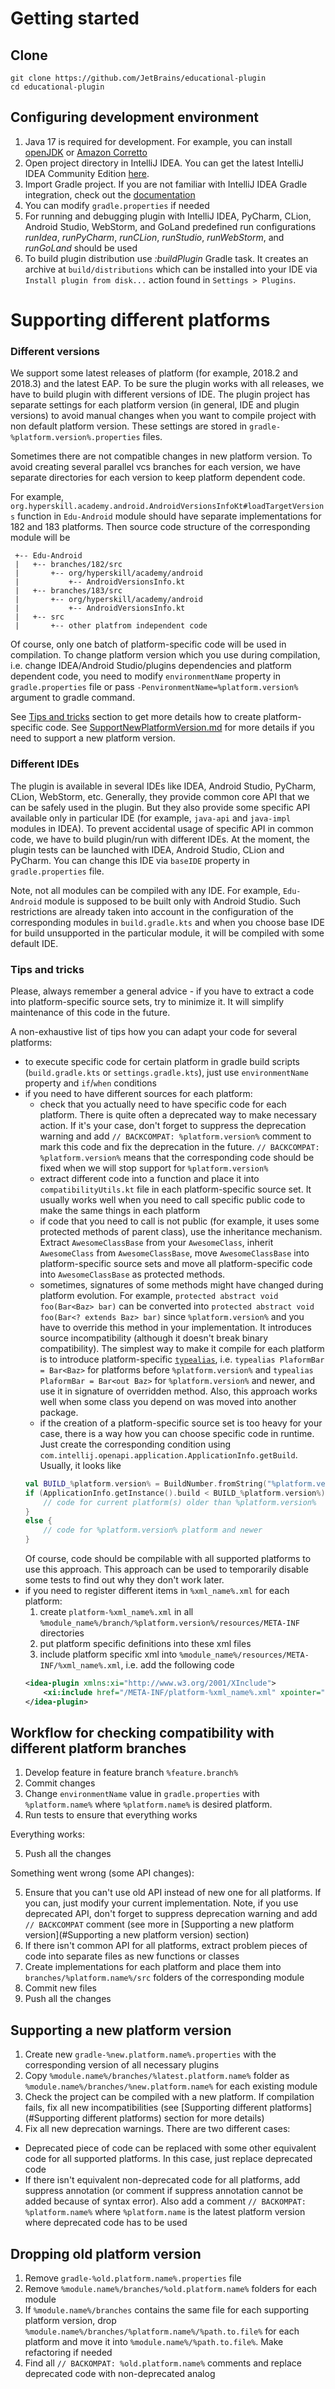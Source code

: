 # Getting started

## Clone

```
git clone https://github.com/JetBrains/educational-plugin
cd educational-plugin
```

## Configuring development environment

1. Java 17 is required for development.
   For example, you can install [openJDK](https://openjdk.java.net/install/)
   or [Amazon Corretto](https://docs.aws.amazon.com/corretto/latest/corretto-17-ug/downloads-list.html)
2. Open project directory in IntelliJ IDEA.
   You can get the latest IntelliJ IDEA Community Edition [here](https://www.jetbrains.com/idea/download/).
3. Import Gradle project. If you are not familiar with IntelliJ IDEA Gradle integration, check out
   the [documentation](https://www.jetbrains.com/help/idea/gradle.html)
4. You can modify `gradle.properties` if needed
5. For running and debugging plugin with IntelliJ IDEA, PyCharm, CLion, Android Studio, WebStorm, and GoLand predefined run configurations
   *runIdea*, *runPyCharm*, *runCLion*, *runStudio*, *runWebStorm*, and *runGoLand*
   should be used
6. To build plugin distribution use *:buildPlugin* Gradle task.
   It creates an archive at `build/distributions` which can be installed into your IDE via `Install plugin from disk...` action found in
   `Settings > Plugins`.

# Supporting different platforms

### Different versions

We support some latest releases of platform (for example, 2018.2 and 2018.3) and the latest EAP.
To be sure the plugin works with all releases, we have to build plugin with different versions of IDE.
The plugin project has separate settings for each platform version (in general, IDE and plugin versions)
to avoid manual changes when you want to compile project with non default platform version.
These settings are stored in `gradle-%platform.version%.properties` files.

Sometimes there are not compatible changes in new platform version.
To avoid creating several parallel vcs branches for each version, we have separate
directories for each version to keep platform dependent code.

For example, `org.hyperskill.academy.android.AndroidVersionsInfoKt#loadTargetVersions` function in `Edu-Android` module
should have separate implementations for 182 and 183 platforms.
Then source code structure of the corresponding module will be

     +-- Edu-Android
     |   +-- branches/182/src
     |       +-- org/hyperskill/academy/android
     |           +-- AndroidVersionsInfo.kt
     |   +-- branches/183/src
     |       +-- org/hyperskill/academy/android
     |           +-- AndroidVersionsInfo.kt
     |   +-- src
     |       +-- other platfrom independent code

Of course, only one batch of platform-specific code will be used in compilation.
To change platform version which you use during compilation,
i.e. change IDEA/Android Studio/plugins dependencies and platform dependent code,
you need to modify `environmentName` property in `gradle.properties` file or
pass `-PenvironmentName=%platform.version%` argument to gradle command.

See [Tips and tricks](#tips-and-tricks) section to get more details how to create platform-specific code.
See [SupportNewPlatformVersion.md](/documentation/SupportNewPlatformVersion.md) for more details if you need to support a new platform
version.

### Different IDEs

The plugin is available in several IDEs like IDEA, Android Studio, PyCharm, CLion, WebStorm, etc.
Generally, they provide common core API that we can be safely used in the plugin. But they also provide some specific API
available only in particular IDE (for example, `java-api` and `java-impl` modules in IDEA).
To prevent accidental usage of specific API in common code, we have to build plugin/run with different IDEs.
At the moment, the plugin tests can be launched with IDEA, Android Studio, CLion and PyCharm.
You can change this IDE via `baseIDE` property in `gradle.properties` file.

Note, not all modules can be compiled with any IDE. For example, `Edu-Android` module is supposed to be built
only with Android Studio.
Such restrictions are already taken into account in the configuration of the corresponding modules
in `build.gradle.kts` and when you choose base IDE for build unsupported in the particular module,
it will be compiled with some default IDE.

### Tips and tricks

Please, always remember a general advice - if you have to extract a code into platform-specific source sets, try to minimize it.
It will simplify maintenance of this code in the future.

A non-exhaustive list of tips how you can adapt your code for several platforms:

* to execute specific code for certain platform in gradle build scripts (`build.gradle.kts` or `settings.gradle.kts`),
  just use `environmentName` property and `if`/`when` conditions
* if you need to have different sources for each platform:
    - check that you actually need to have specific code for each platform.
      There is quite often a deprecated way to make necessary action.
      If it's your case, don't forget to suppress the deprecation warning and add `// BACKCOMPAT: %platform.version%` comment to mark this
      code and
      fix the deprecation in the future.
      `// BACKCOMPAT: %platform.version%` means that the corresponding code should be fixed when we will stop support for
      `%platform.version%`
    - extract different code into a function and place it into `compatibilityUtils.kt` file in each platform-specific source set.
      It usually works well when you need to call specific public code to make the same things in each platform
    - if code that you need to call is not public (for example, it uses some protected methods of parent class), use the inheritance
      mechanism.
      Extract `AwesomeClassBase` from your `AwesomeClass`, inherit `AwesomeClass` from `AwesomeClassBase`,
      move `AwesomeClassBase` into platform-specific source sets and move all platform-specific code into `AwesomeClassBase` as protected
      methods.
    - sometimes, signatures of some methods might have changed during platform evolution.
      For example, `protected abstract void foo(Bar<Baz> bar)` can be converted into `protected abstract void foo(Bar<? extends Baz> bar)`
      since `%platform.version%`
      and you have to override this method in your implementation.
      It introduces source incompatibility (although it doesn't break binary compatibility).
      The simplest way to make it compile for each platform is to introduce platform-specific [
      `typealias`](https://kotlinlang.org/docs/reference/type-aliases.html),
      i.e. `typealias PlaformBar = Bar<Baz>` for platforms before `%platform.version%` and
      `typealias PlaformBar = Bar<out Baz>` for `%platform.version%` and newer, and use it in signature of overridden method.
      Also, this approach works well when some class you depend on was moved into another package.
    - if the creation of a platform-specific source set is too heavy for your case, there is a way how you can choose specific code in
      runtime.
      Just create the corresponding condition using `com.intellij.openapi.application.ApplicationInfo.getBuild`.
      Usually, it looks like
    ```kotlin
    val BUILD_%platform.version% = BuildNumber.fromString("%platform.version%")!!
    if (ApplicationInfo.getInstance().build < BUILD_%platform.version%) {
        // code for current platform(s) older than %platform.version%
    } 
    else {
        // code for %platform.version% platform and newer
    }
    ```
  Of course, code should be compilable with all supported platforms to use this approach.
  This approach can be used to temporarily disable some tests to find out why they don't work later.
* if you need to register different items in `%xml_name%.xml` for each platform:
    1. create `platform-%xml_name%.xml` in all `%module_name%/branch/%platform.version%/resources/META-INF` directories
    2. put platform specific definitions into these xml files
    3. include platform specific xml into `%module_name%/resources/META-INF/%xml_name%.xml`, i.e. add the following code
    ```xml
    <idea-plugin xmlns:xi="http://www.w3.org/2001/XInclude">
        <xi:include href="/META-INF/platform-%xml_name%.xml" xpointer="xpointer(/idea-plugin/*)"/>
    </idea-plugin>  
    ```

## Workflow for checking compatibility with different platform branches

1. Develop feature in feature branch `%feature.branch%`
2. Commit changes
3. Change `environmentName` value in `gradle.properties` with `%platform.name%` where `%platform.name%` is desired platform.
4. Run tests to ensure that everything works

Everything works:

5. Push all the changes

Something went wrong (some API changes):

5. Ensure that you can't use old API instead of new one for all platforms. If you can, just modify your current implementation.
   Note, if you use deprecated API, don't forget to suppress deprecation warning and
   add `// BACKCOMPAT` comment (see more in [Supporting a new platform version](#Supporting a new platform version) section)
6. If there isn't common API for all platforms, extract problem pieces of code into separate files as new functions or classes
7. Create implementations for each platform and place them into `branches/%platform.name%/src` folders of the corresponding module
8. Commit new files
9. Push all the changes

## Supporting a new platform version

1. Create new `gradle-%new.platform.name%.properties` with the corresponding version of all necessary plugins
2. Copy `%module.name%/branches/%latest.platform.name%` folder as `%module.name%/branches/%new.platform.name%`
   for each existing module
3. Check the project can be compiled with a new platform. If compilation fails, fix all new incompatibilities
   (see [Supporting different platforms](#Supporting different platforms) section for more details)
4. Fix all new deprecation warnings. There are two different cases:

* Deprecated piece of code can be replaced with some other equivalent code for all supported platforms.
  In this case, just replace deprecated code
* If there isn't equivalent non-deprecated code for all platforms,
  add suppress annotation (or comment if suppress annotation cannot be added because of syntax error).
  Also add a comment `// BACKOMPAT: %platform.name%` where `%platform.name` is the latest platform version where deprecated code has to be
  used

## Dropping old platform version

1. Remove `gradle-%old.platform.name%.properties` file
2. Remove `%module.name%/branches/%old.platform.name%` folders for each module
3. If `%module.name%/branches` contains the same file for each supporting platform version,
   drop `%module.name%/branches/%platform.name%/%path.to.file%` for each platform and move it into `%module.name%/%path.to.file%`.
   Make refactoring if needed
4. Find all `// BACKOMPAT: %old.platform.name%` comments and replace deprecated code with non-deprecated analog
